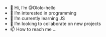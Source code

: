 - 👋 Hi, I’m @Ololo-hello
- 👀 I’m interested in programming 
- 🌱 I’m currently learning JS
- 💞️ I’m looking to collaborate on new projects
- 📫 How to reach me ...

<!---
Ololo-hello/Ololo-hello is a ✨ special ✨ repository because its `README.md` (this file) appears on your GitHub profile.
You can click the Preview link to take a look at your changes.
--->
